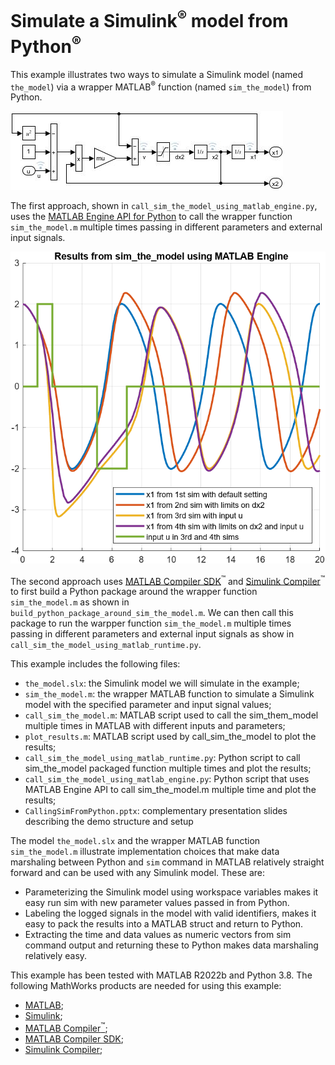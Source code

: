 # Simulate a Simulink<sup>&reg;</sup> model from Python<sup>&reg;</sup> 

This example illustrates two ways to simulate a Simulink model (named <code>the_model</code>) via a wrapper MATLAB<sup>&reg;</sup> function (named <code>sim_the_model</code>) from Python. 

![the_model](the_model.jpg)
 
The first approach, shown in <code>call_sim_the_model_using_matlab_engine.py</code>, uses the [MATLAB Engine API for
Python](https://www.mathworks.com/help/matlab/matlab_external/install-the-matlab-engine-for-python.html) to call the wrapper function <code>sim_the_model.m</code> multiple times passing in different parameters and external input signals. 

![results_mle](results_mle.png)
 
The second approach uses [MATLAB Compiler
SDK](https://www.mathworks.com/help/compiler_sdk/gs/create-a-python-application-with-matlab-code.html)<sup>&trade;</sup> and [Simulink Compiler](https://www.mathworks.com/help/slcompiler/ug/deploy-from-matlab-command-line.html)<sup>&trade;</sup> to first build a Python package around the wrapper function <code>sim_the_model.m</code> as shown in
<code>build_python_package_around_sim_the_model.m</code>. We can then call this package to run the warpper function <code>sim_the_model.m</code> multiple times passing in different parameters and external input signals as show in <code>call_sim_the_model_using_matlab_runtime.py</code>.  

This example includes the following files:

* <code>the_model.slx</code>: the Simulink model we will simulate in the example;
* <code>sim_the_model.m</code>: the wrapper MATLAB function to simulate a Simulink model with the specified parameter and input signal values;
* <code>call_sim_the_model.m</code>: MATLAB script used to call the sim_them_model multiple times in MATLAB with different inputs and parameters; 
* <code>plot_results.m</code>: MATLAB script used by call_sim_the_model to plot the results;
* <code>call_sim_the_model_using_matlab_runtime.py</code>: Python script to call sim_the_model packaged function multiple times and plot the results;
* <code>call_sim_the_model_using_matlab_engine.py</code>: Python script that uses MATLAB Engine API to call sim_the_model.m multiple time and plot the results;
* <code>CallingSimFromPython.pptx</code>: complementary presentation slides describing the demo structure and setup

The model <code>the_model.slx</code> and the wrapper MATLAB function <code>sim_the_model.m</code> illustrate implementation choices that make data marshaling between Python and <code>sim</code> command in MATLAB relatively straight forward and can be used with any Simulink model. These are:

* Parameterizing the Simulink model using workspace variables makes it easy run sim with new parameter values passed in from Python.
* Labeling the logged signals in the model with valid identifiers, makes it easy to pack the results into a MATLAB struct and return to Python.
* Extracting the time and data values as numeric vectors from sim command output and returning these to Python makes data marshaling relatively easy. 



This example has been tested with MATLAB R2022b and Python 3.8. The following MathWorks products are needed for using this example:

* [MATLAB](https://www.mathworks.com/products/matlab.html); 
* [Simulink](https://www.mathworks.com/products/simulink.html); 
* [MATLAB Compiler<sup>&trade;</sup>](https://www.mathworks.com/products/compiler.html); 
* [MATLAB Compiler SDK](https://www.mathworks.com/products/matlab-compiler-sdk.html); 
* [Simulink Compiler](https://www.mathworks.com/products/simulink-compiler.html); 
 



